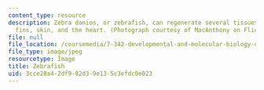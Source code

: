 ```yaml
---
content_type: resource
description: Zebra danios, or zebrafish, can regenerate several tissues, including
  fins, skin, and the heart. (Photograph courtesy of MacAnthony on Flickr.)
file: null
file_location: /coursemedia/7-342-developmental-and-molecular-biology-of-regeneration-spring-2008/3cce28a42df982d39e135c3efdc0e023_chp_zebrafish.jpg
file_type: image/jpeg
resourcetype: Image
title: Zebrafish
uid: 3cce28a4-2df9-82d3-9e13-5c3efdc0e023
---
```

